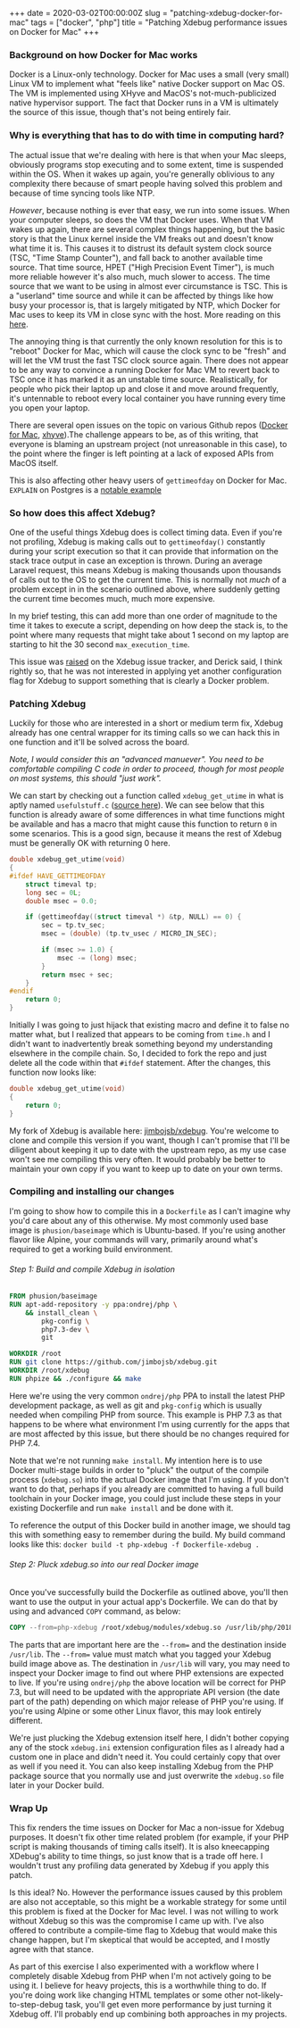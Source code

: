 +++
date = 2020-03-02T00:00:00Z
slug = "patching-xdebug-docker-for-mac"
tags = ["docker", "php"]
title = "Patching Xdebug performance issues on Docker for Mac"
+++

### Background on how Docker for Mac works
Docker is a Linux-only technology. Docker for Mac uses a small (very small) Linux VM to implement what "feels like" native Docker support on Mac OS. The VM is implemented using XHyve and MacOS's not-much-publicized native hypervisor support. The fact that Docker runs in a VM is ultimately the source of this issue, though that's not being entirely fair.

### Why is everything that has to do with time in computing hard?
The actual issue that we're dealing with here is that when your Mac sleeps, obviously programs stop executing and to some extent, time is suspended within the OS. When it wakes up again, you're generally oblivious to any complexity there because of smart people having solved this problem and because of time syncing tools like NTP.

_However_, because nothing is ever that easy, we run into some issues. When your computer sleeps, so does the VM that Docker uses. When that VM wakes up again, there are several complex things happening, but the basic story is that the Linux kernel inside the VM freaks out and doesn't know what time it is. This causes it to distrust its default system clock source (TSC, "Time Stamp Counter"), and fall back to another available time source. That time source, HPET ("High Precision Event Timer"), is much more reliable however it's also much, much slower to access. The time source that we want to be using in almost ever circumstance is TSC. This is a "userland" time source and while it can be affected by things like how busy your processor is, that is largely mitigated by NTP, which Docker for Mac uses to keep its VM in close sync with the host. More reading on this [here](https://blog.packagecloud.io/eng/2017/03/08/system-calls-are-much-slower-on-ec2/).

The annoying thing is that currently the only known resolution for this is to "reboot" Docker for Mac, which will cause the clock sync to be "fresh" and will let the VM trust the fast TSC clock source again. There does not appear to be any way to convince a running Docker for Mac VM to revert back to TSC once it has marked it as an unstable time source. Realistically, for people who pick their laptop up and close it and move around frequently, it's untennable to reboot every local container you have running every time you open your laptop.

There are several open issues on the topic on various Github repos ([Docker for Mac](https://github.com/docker/for-mac/issues/3455), [xhyve](https://github.com/machyve/xhyve/issues/36)).The challenge appears to be, as of this writing, that everyone is blaming an upstream project (not unreasonable in this case), to the point where the finger is left pointing at a lack of exposed APIs from MacOS itself.

This is also affecting other heavy users of `gettimeofday` on Docker for Mac. `EXPLAIN` on Postgres is a [notable example](https://benchling.engineering/analyzing-performance-analysis-performance-56cb2e212629)

### So how does this affect Xdebug?
One of the useful things Xdebug does is collect timing data. Even if you're not profiling, Xdebug is making calls out to `gettimeofday()` constantly during your script execution so that it can provide that information on the stack trace output in case an exception is thrown. During an average Laravel request, this means Xdebug is making thousands upon thousands of calls out to the OS to get the current time. This is normally not _much_ of a problem except in in the scenario outlined above, where suddenly getting the current time becomes much, much more expensive.

In my brief testing, this can add more than one order of magnitude to the time it takes to execute a script, depending on how deep the stack is, to the point where many requests that might take about 1 second on my laptop are starting to hit the 30 second `max_execution_time`. 

This issue was [raised](https://bugs.xdebug.org/view.php?id=1701) on the Xdebug issue tracker, and Derick said, I think rightly so, that he was not interested in applying yet another configuration flag for Xdebug to support something that is clearly a Docker problem. 

### Patching Xdebug
Luckily for those who are interested in a short or medium term fix, Xdebug already has one central wrapper for its timing calls so we can hack this in one function and it'll be solved across the board. 

*Note, I would consider this an "advanced manuever". You need to be comfortable compiling C code in order to proceed, though for most people on most systems, this should "just work".*

We can start by checking out a function called `xdebug_get_utime` in what is aptly named `usefulstuff.c` ([source here](https://github.com/xdebug/xdebug/blob/master/src/lib/usefulstuff.c)). We can see below that this function is already aware of some differences in what time functions might be available and has a macro that might cause this function to return `0` in some scenarios. This is a good sign, because it means the rest of Xdebug must be generally OK with returning 0 here. 

```c
double xdebug_get_utime(void)
{
#ifdef HAVE_GETTIMEOFDAY
	struct timeval tp;
	long sec = 0L;
	double msec = 0.0;

	if (gettimeofday((struct timeval *) &tp, NULL) == 0) {
		sec = tp.tv_sec;
		msec = (double) (tp.tv_usec / MICRO_IN_SEC);

		if (msec >= 1.0) {
			msec -= (long) msec;
		}
		return msec + sec;
	}
#endif
	return 0;
}
```

Initially I was going to just hijack that existing macro and define it to false no matter what, but I realized that appears to be coming from `time.h` and I didn't want to inadvertently break something beyond my understanding elsewhere in the compile chain. So, I decided to fork the repo and just delete all the code within that `#ifdef` statement. After the changes, this function now looks like:

```c
double xdebug_get_utime(void)
{
	return 0;
}
```

My fork of Xdebug is available here: [jimbojsb/xdebug](https://github.com/jimbojsb/xdebug). You're welcome to clone and compile this version if you want, though I can't promise that I'll be diligent about keeping it up to date with the upstream repo, as my use case won't see me compiling this very often. It would probably be better to maintain your own copy if you want to keep up to date on your own terms. 

### Compiling and installing our changes
I'm going to show how to compile this in a `Dockerfile` as I can't imagine why you'd care about any of this otherwise. My most commonly used base image is `phusion/baseimage` which is Ubuntu-based. If you're using another flavor like Alpine, your commands will vary, primarily around what's required to get a working build environment.

###### Step 1: Build and compile Xdebug in isolation
```Dockerfile
FROM phusion/baseimage
RUN apt-add-repository -y ppa:ondrej/php \
    && install_clean \
        pkg-config \
        php7.3-dev \
        git

WORKDIR /root
RUN git clone https://github.com/jimbojsb/xdebug.git
WORKDIR /root/xdebug
RUN phpize && ./configure && make
```
Here we're using the very common `ondrej/php` PPA to install the latest PHP development package, as well as git and `pkg-config` which is usually needed when compiling PHP from source. This example is PHP 7.3 as that happens to be where what environment I'm using currently for the apps that are most affected by this issue, but there should be no changes required for PHP 7.4. 

Note that we're not running `make install`. My intention here is to use Docker multi-stage builds in order to "pluck" the output of the compile process (`xdebug.so`) into the actual Docker image that I'm using. If you don't want to do that, perhaps if you already are committed to having a full build toolchain in your Docker image, you could just include these steps in your existing Dockerfile and run `make install` and be done with it. 

To reference the output of this Docker build in another image, we should tag this with something easy to remember during the build. My build command looks like this: `docker build -t php-xdebug -f Dockerfile-xdebug .`

###### Step 2: Pluck xdebug.so into our real Docker image
Once you've successfully build the Dockerfile as outlined above, you'll then want to use the output in your actual app's Dockerfile. We can do that by using and advanced `COPY` command, as below:

```Dockerfile
COPY --from=php-xdebug /root/xdebug/modules/xdebug.so /usr/lib/php/20180731/xdebug.so
```

The parts that are important here are the `--from=` and the destination inside `/usr/lib`. The `--from=` value must match what you tagged your Xdebug build image above as. The destination in `/usr/lib` will vary, you may need to inspect your Docker image to find out where PHP extensions are expected to live. If you're using `ondrej/php` the above location will be correct for PHP 7.3, but will need to be updated with the appropriate API version (the date part of the path) depending on which major release of PHP you're using. If you're using Alpine or some other Linux flavor, this may look entirely different.

We're just plucking the Xdebug extension itself here, I didn't bother copying any of the stock `xdebug.ini` extension configuration files as I already had a custom one in place and didn't need it. You could certainly copy that over as well if you need it. You can also keep installing Xdebug from the PHP package source that you normally use and just overwrite the `xdebug.so` file later in your Docker build.

### Wrap Up
This fix renders the time issues on Docker for Mac a non-issue for Xdebug purposes. It doesn't fix other time related problem (for example, if your PHP script is making thousands of timing calls itself). It is also kneecapping XDebug's ability to time things, so just know that is a trade off here. I wouldn't trust any profiling data generated by Xdebug if you apply this patch.

Is this ideal? No. However the performance issues caused by this problem are also not acceptable, so this might be a workable strategy for some until this problem is fixed at the Docker for Mac level. I was not willing to work without Xdebug so this was the compromise I came up with. I've also offered to contribute a compile-time flag to Xdebug that would make this change happen, but I'm skeptical that would be accepted, and I mostly agree with that stance. 

As part of this exercise I also experimented with a workflow where I completely disable Xdebug from PHP when I'm not actively going to be using it. I believe for heavy projects, this is a worthwhile thing to do. If you're doing work like changing HTML templates or some other not-likely-to-step-debug task, you'll get even more performance by just turning it Xdebug off. I'll probably end up combining both approaches in my projects.

